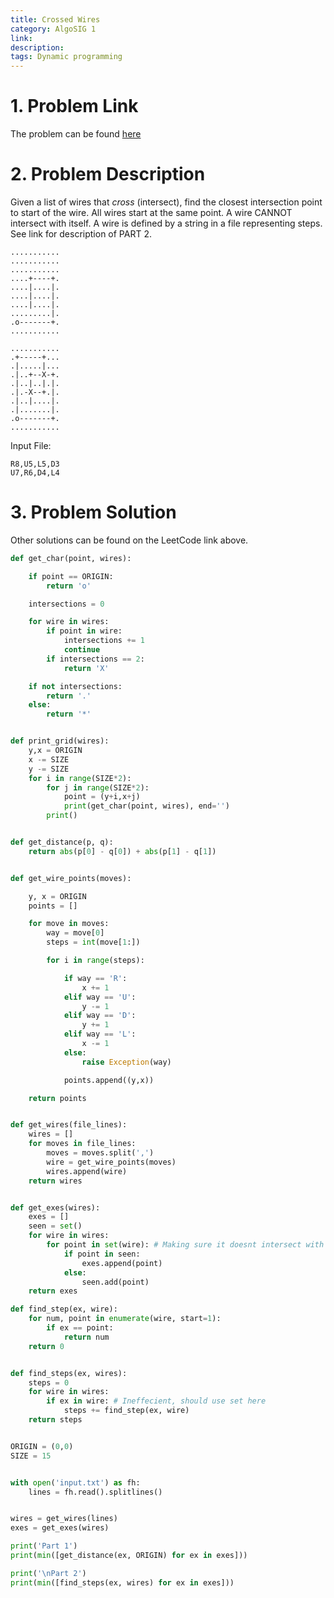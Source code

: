 ```yaml
---
title: Crossed Wires
category: AlgoSIG 1
link:
description:
tags: Dynamic programming
---
```


# 1. Problem Link

The problem can be found [here](https://adventofcode.com/2019/day/3)


# 2. Problem Description

Given a list of wires that _cross_ (intersect), find the closest intersection point to start of the wire. All wires start at the same point. A wire CANNOT intersect with itself. A wire is defined by a string in a file representing steps. See link for description of PART 2.

```
...........
...........
...........
....+----+.
....|....|.
....|....|.
....|....|.
.........|.
.o-------+.
...........
```

```
...........
.+-----+...
.|.....|...
.|..+--X-+.
.|..|..|.|.
.|.-X--+.|.
.|..|....|.
.|.......|.
.o-------+.
...........
```

Input File:
```
R8,U5,L5,D3
U7,R6,D4,L4
```

# 3. Problem Solution


Other solutions can be found on the LeetCode link above.

```python
def get_char(point, wires):

    if point == ORIGIN:
        return 'o'

    intersections = 0

    for wire in wires:
        if point in wire:
            intersections += 1
            continue
        if intersections == 2:
            return 'X'

    if not intersections:
        return '.'
    else:
        return '*'


def print_grid(wires):
    y,x = ORIGIN
    x -= SIZE
    y -= SIZE
    for i in range(SIZE*2):
        for j in range(SIZE*2):
            point = (y+i,x+j)
            print(get_char(point, wires), end='')
        print()


def get_distance(p, q):
    return abs(p[0] - q[0]) + abs(p[1] - q[1])


def get_wire_points(moves):

    y, x = ORIGIN
    points = []

    for move in moves:
        way = move[0]
        steps = int(move[1:])

        for i in range(steps):

            if way == 'R':
                x += 1
            elif way == 'U':
                y -= 1
            elif way == 'D':
                y += 1
            elif way == 'L':
                x -= 1
            else:
                raise Exception(way)

            points.append((y,x))

    return points


def get_wires(file_lines):
    wires = []
    for moves in file_lines:
        moves = moves.split(',')
        wire = get_wire_points(moves)
        wires.append(wire)
    return wires


def get_exes(wires):
    exes = []
    seen = set()
    for wire in wires:
        for point in set(wire): # Making sure it doesnt intersect with itself
            if point in seen:
                exes.append(point)
            else:
                seen.add(point)
    return exes

def find_step(ex, wire):
    for num, point in enumerate(wire, start=1):
        if ex == point:
            return num
    return 0


def find_steps(ex, wires):
    steps = 0
    for wire in wires:
        if ex in wire: # Ineffecient, should use set here
            steps += find_step(ex, wire)
    return steps


ORIGIN = (0,0)
SIZE = 15


with open('input.txt') as fh:
    lines = fh.read().splitlines()


wires = get_wires(lines)
exes = get_exes(wires)

print('Part 1')
print(min([get_distance(ex, ORIGIN) for ex in exes]))

print('\nPart 2')
print(min([find_steps(ex, wires) for ex in exes]))

```
